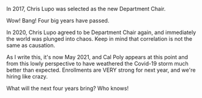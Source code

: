 In 2017, Chris Lupo was selected as the new Department Chair.

Wow! Bang! Four big years have passed.

In 2020, Chris Lupo agreed to be Department Chair again, and immediately the world was plunged into chaos. Keep in mind that correlation is not the same as causation.

As I write this, it's now May 2021, and Cal Poly appears at this point and from this lowly perspective to have weathered the Covid-19 storm much better than expected. Enrollments are VERY strong for next year, and we're hiring like crazy. 

What will the next four years bring? Who knows!